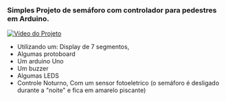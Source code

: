 ### Simples Projeto de semáforo com controlador para pedestres em Arduino.


[![Vídeo do Projeto](https://img.youtube.com/vi/a3f4BauHWQc/0.jpg)](https://www.youtube.com/watch?v=a3f4BauHWQc)


- Utilizando um: Display de 7 segmentos,
- Algumas protoboard
- Um arduino Uno
- Um buzzer
- Algumas LEDS
- Controle Noturno, Com um sensor fotoeletrico (o semáforo é desligado durante a "noite" e fica em amarelo piscante)
